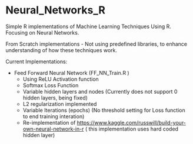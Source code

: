 # Neural_Networks_R

Simple R implementations of Machine Learning Techniques Using R.
Focusing on Neural Networks. 

From Scratch implementations - Not using predefined libraries, to enhance understanding of how these techniques work.


Current Implementations:

 * Feed Forward Neural Network (FF_NN_Train.R )
      - Using ReLU Activation function
      - Softmax Loss Function
      - Variable hidden layers and nodes (Currently does not support 0 hidden layers, being fixed)
      - L2 regularization implemented
      - Variable Iterations (epochs) (No threshold setting for Loss function to end training interation)
      - Re-implementation of https://www.kaggle.com/russwill/build-your-own-neural-network-in-r ( this implementation uses hard coded hidden layer)
      
  
